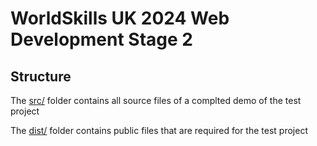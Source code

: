# WorldSkills UK 2024 Web Development Stage 2

## Structure

The [src/](src/) folder contains all source files of a complted demo of the test project

The [dist/](dist/) folder contains public files that are required for the test project
